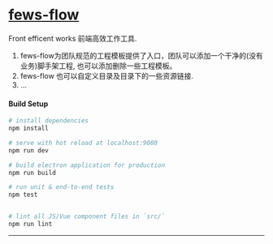# [fews-flow]()

Front efficent works
前端高效工作工具. 
1. fews-flow为团队规范的工程模板提供了入口，团队可以添加一个干净的(没有业务)脚手架工程, 也可以添加删除一些工程模板。
2. fews-flow 也可以自定义目录及目录下的一些资源链接.
3. ...

#### Build Setup

``` bash
# install dependencies
npm install

# serve with hot reload at localhost:9080
npm run dev

# build electron application for production
npm run build

# run unit & end-to-end tests
npm test


# lint all JS/Vue component files in `src/`
npm run lint

```

---
